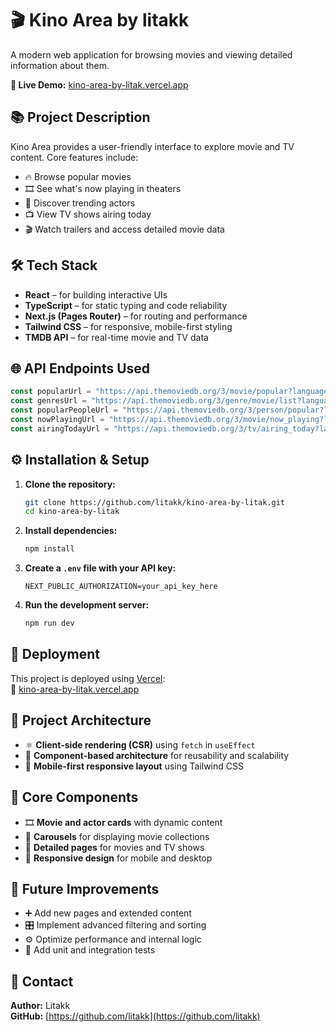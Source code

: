 # 🎬 Kino Area by litakk

A modern web application for browsing movies and viewing detailed information about them.

**🔗 Live Demo:** [kino-area-by-litak.vercel.app](https://kino-area-by-litak.vercel.app/)

## 📚 Project Description

Kino Area provides a user-friendly interface to explore movie and TV content. Core features include:

- 🔥 Browse popular movies  
- 🎞 See what's now playing in theaters  
- 🌟 Discover trending actors  
- 📺 View TV shows airing today  
- 🎬 Watch trailers and access detailed movie data  

## 🛠 Tech Stack

- **React** – for building interactive UIs  
- **TypeScript** – for static typing and code reliability  
- **Next.js (Pages Router)** – for routing and performance  
- **Tailwind CSS** – for responsive, mobile-first styling  
- **TMDB API** – for real-time movie and TV data  

## 🌐 API Endpoints Used

```ts
const popularUrl = "https://api.themoviedb.org/3/movie/popular?language=en-US&page=1";
const genresUrl = "https://api.themoviedb.org/3/genre/movie/list?language=en";
const popularPeopleUrl = "https://api.themoviedb.org/3/person/popular?language=en-US&page=1";
const nowPlayingUrl = "https://api.themoviedb.org/3/movie/now_playing?language=en-US&page=1";
const airingTodayUrl = "https://api.themoviedb.org/3/tv/airing_today?language=en-US&page=1";
```

## ⚙️ Installation & Setup

1. **Clone the repository:**

   ```bash
   git clone https://github.com/litakk/kino-area-by-litak.git
   cd kino-area-by-litak
   ```

2. **Install dependencies:**

   ```bash
   npm install
   ```

3. **Create a `.env` file with your API key:**

   ```env
   NEXT_PUBLIC_AUTHORIZATION=your_api_key_here
   ```

4. **Run the development server:**

   ```bash
   npm run dev
   ```

## 🚀 Deployment

This project is deployed using [Vercel](https://vercel.com/):  
🔗 [kino-area-by-litak.vercel.app](https://kino-area-by-litak.vercel.app/)

## 📄 Project Architecture

- ⚛️ **Client-side rendering (CSR)** using `fetch` in `useEffect`  
- 🧩 **Component-based architecture** for reusability and scalability  
- 📱 **Mobile-first responsive layout** using Tailwind CSS  

## 🧱 Core Components

- 🎞 **Movie and actor cards** with dynamic content  
- 🎠 **Carousels** for displaying movie collections  
- 📄 **Detailed pages** for movies and TV shows  
- 📱 **Responsive design** for mobile and desktop  

## 🔮 Future Improvements

- ➕ Add new pages and extended content  
- 🎛 Implement advanced filtering and sorting  
- ⚙️ Optimize performance and internal logic  
- 🧪 Add unit and integration tests  

## 🤝 Contact

**Author:** Litakk  
**GitHub:** [https://github.com/litakk](https://github.com/litakk)
